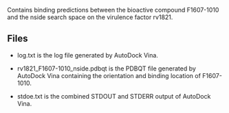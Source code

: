 Contains binding predictions between the bioactive compound F1607-1010 and the nside search space on the virulence factor rv1821.

## Files

- log.txt is the log file generated by AutoDock Vina.

- rv1821_F1607-1010_nside.pdbqt is the PDBQT file generated by AutoDock Vina containing the orientation and binding location of F1607-1010.

- stdoe.txt is the combined STDOUT and STDERR output of AutoDock Vina.

